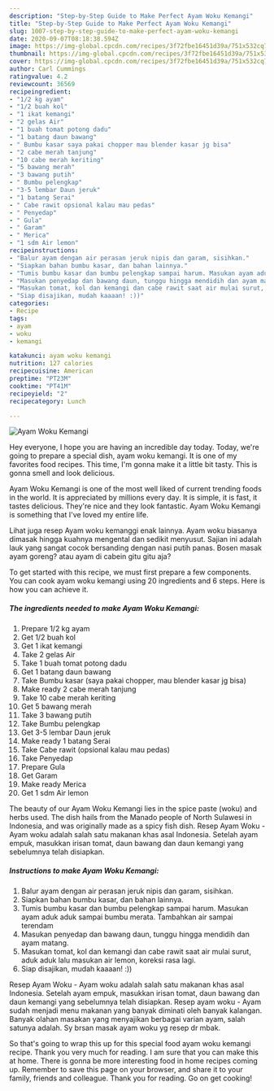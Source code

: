 ```yaml
---
description: "Step-by-Step Guide to Make Perfect Ayam Woku Kemangi"
title: "Step-by-Step Guide to Make Perfect Ayam Woku Kemangi"
slug: 1007-step-by-step-guide-to-make-perfect-ayam-woku-kemangi
date: 2020-09-07T08:18:38.594Z
image: https://img-global.cpcdn.com/recipes/3f72fbe16451d39a/751x532cq70/ayam-woku-kemangi-foto-resep-utama.jpg
thumbnail: https://img-global.cpcdn.com/recipes/3f72fbe16451d39a/751x532cq70/ayam-woku-kemangi-foto-resep-utama.jpg
cover: https://img-global.cpcdn.com/recipes/3f72fbe16451d39a/751x532cq70/ayam-woku-kemangi-foto-resep-utama.jpg
author: Carl Cummings
ratingvalue: 4.2
reviewcount: 36569
recipeingredient:
- "1/2 kg ayam"
- "1/2 buah kol"
- "1 ikat kemangi"
- "2 gelas Air"
- "1 buah tomat potong dadu"
- "1 batang daun bawang"
- " Bumbu kasar saya pakai chopper mau blender kasar jg bisa"
- "2 cabe merah tanjung"
- "10 cabe merah keriting"
- "5 bawang merah"
- "3 bawang putih"
- " Bumbu pelengkap"
- "3-5 lembar Daun jeruk"
- "1 batang Serai"
- " Cabe rawit opsional kalau mau pedas"
- " Penyedap"
- " Gula"
- " Garam"
- " Merica"
- "1 sdm Air lemon"
recipeinstructions:
- "Balur ayam dengan air perasan jeruk nipis dan garam, sisihkan."
- "Siapkan bahan bumbu kasar, dan bahan lainnya."
- "Tumis bumbu kasar dan bumbu pelengkap sampai harum. Masukan ayam aduk aduk sampai bumbu merata. Tambahkan air sampai terendam"
- "Masukan penyedap dan bawang daun, tunggu hingga mendidih dan ayam matang."
- "Masukan tomat, kol dan kemangi dan cabe rawit saat air mulai surut, aduk aduk lalu masukan air lemon, koreksi rasa lagi."
- "Siap disajikan, mudah kaaaan! :))"
categories:
- Recipe
tags:
- ayam
- woku
- kemangi

katakunci: ayam woku kemangi 
nutrition: 127 calories
recipecuisine: American
preptime: "PT23M"
cooktime: "PT41M"
recipeyield: "2"
recipecategory: Lunch

---
```



![Ayam Woku Kemangi](https://img-global.cpcdn.com/recipes/3f72fbe16451d39a/751x532cq70/ayam-woku-kemangi-foto-resep-utama.jpg)

Hey everyone, I hope you are having an incredible day today. Today, we're going to prepare a special dish, ayam woku kemangi. It is one of my favorites food recipes. This time, I'm gonna make it a little bit tasty. This is gonna smell and look delicious.

Ayam Woku Kemangi is one of the most well liked of current trending foods in the world. It is appreciated by millions every day. It is simple, it is fast, it tastes delicious. They're nice and they look fantastic. Ayam Woku Kemangi is something that I've loved my entire life.

Lihat juga resep Ayam woku kemanggi enak lainnya. Ayam woku biasanya dimasak hingga kuahnya mengental dan sedikit menyusut. Sajian ini adalah lauk yang sangat cocok bersanding dengan nasi putih panas. Bosen masak ayam goreng? atau ayam di cabein gitu gitu aja?


To get started with this recipe, we must first prepare a few components. You can cook ayam woku kemangi using 20 ingredients and 6 steps. Here is how you can achieve it.

<!--inarticleads1-->

##### The ingredients needed to make Ayam Woku Kemangi:

1. Prepare 1/2 kg ayam
1. Get 1/2 buah kol
1. Get 1 ikat kemangi
1. Take 2 gelas Air
1. Take 1 buah tomat potong dadu
1. Get 1 batang daun bawang
1. Take  Bumbu kasar (saya pakai chopper, mau blender kasar jg bisa)
1. Make ready 2 cabe merah tanjung
1. Take 10 cabe merah keriting
1. Get 5 bawang merah
1. Take 3 bawang putih
1. Take  Bumbu pelengkap
1. Get 3-5 lembar Daun jeruk
1. Make ready 1 batang Serai
1. Take  Cabe rawit (opsional kalau mau pedas)
1. Take  Penyedap
1. Prepare  Gula
1. Get  Garam
1. Make ready  Merica
1. Get 1 sdm Air lemon


The beauty of our Ayam Woku Kemangi lies in the spice paste (woku) and herbs used. The dish hails from the Manado people of North Sulawesi in Indonesia, and was originally made as a spicy fish dish. Resep Ayam Woku - Ayam woku adalah salah satu makanan khas asal Indonesia. Setelah ayam empuk, masukkan irisan tomat, daun bawang dan daun kemangi yang sebelumnya telah disiapkan. 

<!--inarticleads2-->

##### Instructions to make Ayam Woku Kemangi:

1. Balur ayam dengan air perasan jeruk nipis dan garam, sisihkan.
1. Siapkan bahan bumbu kasar, dan bahan lainnya.
1. Tumis bumbu kasar dan bumbu pelengkap sampai harum. Masukan ayam aduk aduk sampai bumbu merata. Tambahkan air sampai terendam
1. Masukan penyedap dan bawang daun, tunggu hingga mendidih dan ayam matang.
1. Masukan tomat, kol dan kemangi dan cabe rawit saat air mulai surut, aduk aduk lalu masukan air lemon, koreksi rasa lagi.
1. Siap disajikan, mudah kaaaan! :))


Resep Ayam Woku - Ayam woku adalah salah satu makanan khas asal Indonesia. Setelah ayam empuk, masukkan irisan tomat, daun bawang dan daun kemangi yang sebelumnya telah disiapkan. Resep ayam woku - Ayam sudah menjadi menu makanan yang banyak diminati oleh banyak kalangan. Banyak olahan masakan yang menyajikan berbagai varian ayam, salah satunya adalah. Sy brsan masak ayam woku yg resep dr mbak. 

So that's going to wrap this up for this special food ayam woku kemangi recipe. Thank you very much for reading. I am sure that you can make this at home. There is gonna be more interesting food in home recipes coming up. Remember to save this page on your browser, and share it to your family, friends and colleague. Thank you for reading. Go on get cooking!
